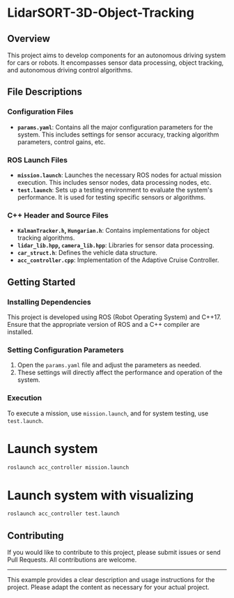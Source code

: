 # LidarSORT-3D-Object-Tracking

## Overview
This project aims to develop components for an autonomous driving system for cars or robots. It encompasses sensor data processing, object tracking, and autonomous driving control algorithms.

## File Descriptions

### Configuration Files
- **`params.yaml`**: Contains all the major configuration parameters for the system. This includes settings for sensor accuracy, tracking algorithm parameters, control gains, etc.

### ROS Launch Files
- **`mission.launch`**: Launches the necessary ROS nodes for actual mission execution. This includes sensor nodes, data processing nodes, etc.
- **`test.launch`**: Sets up a testing environment to evaluate the system's performance. It is used for testing specific sensors or algorithms.

### C++ Header and Source Files
- **`KalmanTracker.h`, `Hungarian.h`**: Contains implementations for object tracking algorithms.
- **`lidar_lib.hpp`, `camera_lib.hpp`**: Libraries for sensor data processing.
- **`car_struct.h`**: Defines the vehicle data structure.
- **`acc_controller.cpp`**: Implementation of the Adaptive Cruise Controller.

## Getting Started

### Installing Dependencies
This project is developed using ROS (Robot Operating System) and C++17. Ensure that the appropriate version of ROS and a C++ compiler are installed.

### Setting Configuration Parameters
1. Open the `params.yaml` file and adjust the parameters as needed.
2. These settings will directly affect the performance and operation of the system.

### Execution
To execute a mission, use `mission.launch`, and for system testing, use `test.launch`.

# Launch system
```bash
roslaunch acc_controller mission.launch
```
# Launch system with visualizing
```bash
roslaunch acc_controller test.launch
```

## Contributing
If you would like to contribute to this project, please submit issues or send Pull Requests. All contributions are welcome.

---

This example provides a clear description and usage instructions for the project. Please adapt the content as necessary for your actual project.
